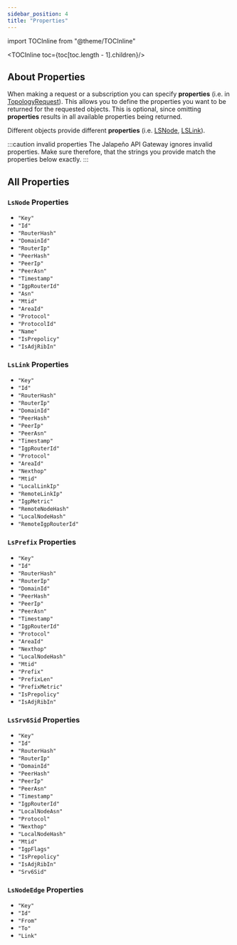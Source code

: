 ```yaml
---
sidebar_position: 4
title: "Properties"
---
```


import TOCInline from "@theme/TOCInline"

<TOCInline toc={toc[toc.length - 1].children}/>

## About Properties

When making a request or a subscription you can specify **properties** (i.e. in [TopologyRequest](request-service#topologyrequest)). This allows you to define the properties you want to be returned for the requested objects. This is optional, since omitting **properties** results in all available properties being returned.

Different objects provide different **properties** (i.e. [LSNode](messages#lsnode), [LSLink](messages#lslink)).

:::caution invalid properties
The Jalapeño API Gateway ignores invalid properties. Make sure therefore, that the strings you provide match the properties below exactly.
:::

## All Properties

### `LsNode` Properties

- `"Key"`
- `"Id"`
- `"RouterHash"`
- `"DomainId"`
- `"RouterIp"`
- `"PeerHash"`
- `"PeerIp"`
- `"PeerAsn"`
- `"Timestamp"`
- `"IgpRouterId"`
- `"Asn"`
- `"Mtid"`
- `"AreaId"`
- `"Protocol"`
- `"ProtocolId"`
- `"Name"`
- `"IsPrepolicy"`
- `"IsAdjRibIn"`

### `LsLink` Properties

- `"Key"`
- `"Id"`
- `"RouterHash"`
- `"RouterIp"`
- `"DomainId"`
- `"PeerHash"`
- `"PeerIp"`
- `"PeerAsn"`
- `"Timestamp"`
- `"IgpRouterId"`
- `"Protocol"`
- `"AreaId"`
- `"Nexthop"`
- `"Mtid"`
- `"LocalLinkIp"`
- `"RemoteLinkIp"`
- `"IgpMetric"`
- `"RemoteNodeHash"`
- `"LocalNodeHash"`
- `"RemoteIgpRouterId"`

### `LsPrefix` Properties

- `"Key"`
- `"Id"`
- `"RouterHash"`
- `"RouterIp"`
- `"DomainId"`
- `"PeerHash"`
- `"PeerIp"`
- `"PeerAsn"`
- `"Timestamp"`
- `"IgpRouterId"`
- `"Protocol"`
- `"AreaId"`
- `"Nexthop"`
- `"LocalNodeHash"`
- `"Mtid"`
- `"Prefix"`
- `"PrefixLen"`
- `"PrefixMetric"`
- `"IsPrepolicy"`
- `"IsAdjRibIn"`

### `LsSrv6Sid` Properties

- `"Key"`
- `"Id"`
- `"RouterHash"`
- `"RouterIp"`
- `"DomainId"`
- `"PeerHash"`
- `"PeerIp"`
- `"PeerAsn"`
- `"Timestamp"`
- `"IgpRouterId"`
- `"LocalNodeAsn"`
- `"Protocol"`
- `"Nexthop"`
- `"LocalNodeHash"`
- `"Mtid"`
- `"IgpFlags"`
- `"IsPrepolicy"`
- `"IsAdjRibIn"`
- `"Srv6Sid"`

### `LsNodeEdge` Properties

- `"Key"`
- `"Id"`
- `"From"`
- `"To"`
- `"Link"`
